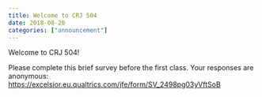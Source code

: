 ```yaml
---
title: Welcome to CRJ 504
date: 2018-08-20
categories: ["announcement"]
---
```


Welcome to CRJ 504!

<!--more-->

Please complete this brief survey before the first class. Your responses are anonymous: https://excelsior.eu.qualtrics.com/jfe/form/SV_2498pg03yVftSoB
